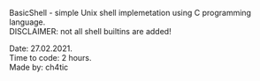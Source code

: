 BasicShell - simple Unix shell implemetation using C programming language.<br />
DISCLAIMER: not all shell builtins are added!<br />

Date: 27.02.2021. <br />
Time to code: 2 hours. <br />
Made by: ch4tic 
